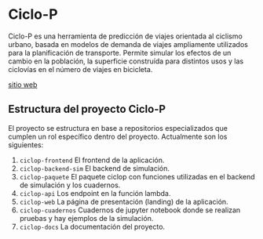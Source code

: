 # Ciclo-P

Ciclo-P es una herramienta de predicción de viajes orientada al ciclismo urbano, basada en modelos de demanda de viajes ampliamente utilizados para la planificación de transporte. Permite simular los efectos de un cambio en la población, la superficie construída para distintos usos y las ciclovías en el número de viajes en bicicleta.

[sitio web](http://ciclo-p.cl)

## Estructura del proyecto Ciclo-P

El proyecto se estructura en base a repositorios especializados que cumplen un rol específico dentro del proyecto. Actualmente son los siguientes:

1. `ciclop-frontend` El frontend de la aplicación.
2. `ciclop-backend-sim` El backend de simulación.
3. `ciclop-paquete` El paquete ciclop con funciones utilizadas en el backend de simulación y los cuadernos.
4. `ciclop-api` Los endpoint en la función lambda.
5. `ciclop-web` La página de presentación (landing) de la aplicación.
6. `ciclop-cuadernos` Cuadernos de jupyter notebook donde se realizan pruebas y hay ejemplos de la simulación.
7. `ciclop-docs` La documentación del proyecto.
